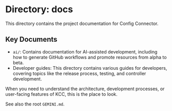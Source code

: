 # Directory: docs

This directory contains the project documentation for Config Connector.

## Key Documents

*   `ai/`: Contains documentation for AI-assisted development, including how to generate GitHub workflows and promote resources from alpha to beta.
*   Developer guides: This directory contains various guides for developers, covering topics like the release process, testing, and controller development.

When you need to understand the architecture, development processes, or user-facing features of KCC, this is the place to look.

See also the root `GEMINI.md`.

